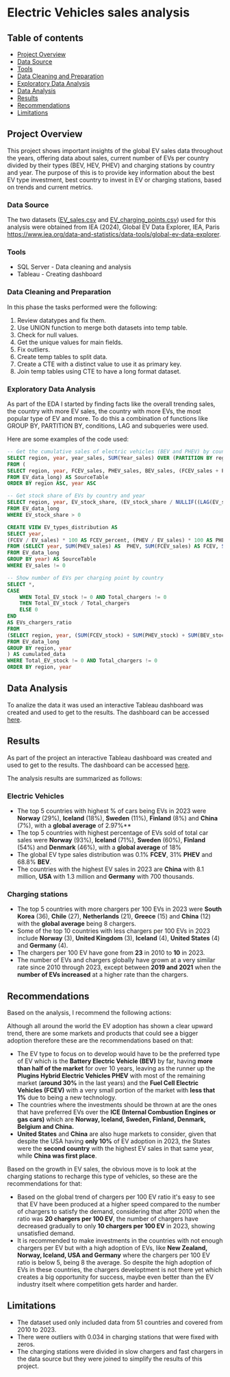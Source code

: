 # Electric Vehicles sales analysis

## Table of contents

- [Project Overview](#project-overview)
- [Data Source](#data-source)
- [Tools](#tools)
- [Data Cleaning and Preparation](#data-cleaning-and-preparation)
- [Exploratory Data Analysis](#exploratory-data-analysis)
- [Data Analysis](#data-analysis)
- [Results](#results)
- [Recommendations](#recommendations)
- [Limitations](#limitations)

## Project Overview 

This project shows important insights of the global EV sales data throughout the years, offering data about sales, current number of EVs per country divided by their types (BEV, HEV, PHEV) and charging stations by country and year. The purpose of this is to provide key information about the best EV type investment, best country to invest in EV or charging stations, based on trends and current metrics.

### Data Source

The two datasets ([EV_sales.csv](https://github.com/diegoislasm/Data_projects/blob/main/EV_sales.csv) and [EV_charging_points.csv](https://github.com/diegoislasm/Data_projects/blob/main/EV_charging_points.csv)) used for this analysis were obtained from IEA (2024), Global EV Data Explorer, IEA, Paris https://www.iea.org/data-and-statistics/data-tools/global-ev-data-explorer.

### Tools

- SQL Server - Data cleaning and analysis
- Tableau - Creating dashboard

### Data Cleaning and Preparation

In this phase the tasks performed were the following:

1. Review datatypes and fix them.
2. Use UNION function to merge both datasets into temp table.
3. Check for null values.
4. Get the unique values for main fields.
5. Fix outliers.
6. Create temp tables to split data.
7. Create a CTE with a distinct value to use it as primary key.
8. Join temp tables using CTE to have a long format dataset.


### Exploratory Data Analysis

As part of the EDA I started by finding facts like the overall trending sales, the country with more EV sales, the country with more EVs, the most popular type of EV and more. To do this a combination of functions like GROUP BY, PARTITION BY, conditions, LAG and subqueries were used.

Here are some examples of the code used: 

```sql
-- Get the cumulative sales of electric vehicles (BEV and PHEV) by country over the years
SELECT region, year, year_sales, SUM(Year_sales) OVER (PARTITION BY region ORDER BY region, year) AS cumulative_sales
FROM (
SELECT region, year, FCEV_sales, PHEV_sales, BEV_sales, (FCEV_sales + PHEV_sales + BEV_sales) Year_sales
FROM EV_data_long) AS SourceTable
ORDER BY region ASC, year ASC
```

```sql
-- Get stock share of EVs by country and year
SELECT region, year, EV_stock_share, (EV_stock_share / NULLIF((LAG(EV_stock_share, 1, EV_stock_share) OVER (PARTITION BY region ORDER BY year ASC)), 0) -1) * 100 AS Percent_change 
FROM EV_data_long
WHERE EV_stock_share > 0
```

```sql
CREATE VIEW EV_types_distribution AS
SELECT year, 
(FCEV / EV_sales) * 100 AS FCEV_percent, (PHEV / EV_sales) * 100 AS PHEV_percent, (BEV / EV_sales) * 100 AS BEV_percent
FROM (SELECT year, SUM(PHEV_sales) AS  PHEV, SUM(FCEV_sales) AS FCEV, SUM(BEV_sales) AS BEV, (SUM(PHEV_sales) + SUM(FCEV_sales) + SUM(BEV_sales)) AS EV_sales
FROM EV_data_long
GROUP BY year) AS SourceTable
WHERE EV_sales != 0
```

```sql
-- Show number of EVs per charging point by country
SELECT *, 
CASE 
	WHEN Total_EV_stock != 0 AND Total_chargers != 0
	THEN Total_EV_stock / Total_chargers 
	ELSE 0
END
AS EVs_chargers_ratio
FROM
(SELECT region, year, (SUM(FCEV_stock) + SUM(PHEV_stock) + SUM(BEV_stock)) AS Total_EV_stock, (SUM(slow_chargers) + SUM(fast_chargers)) AS Total_chargers
FROM EV_data_long
GROUP BY region, year
) AS cumulated_data
WHERE Total_EV_stock != 0 AND Total_chargers != 0
ORDER BY region, year
```
## Data Analysis

To analize the data it was used an interactive Tableau dashboard was created and used to get to the results. The dashboard can be accessed [here](https://public.tableau.com/app/profile/diego.islas/viz/EVproject_17145381333610/EVDashboard2).

## Results

As part of the project an interactive Tableau dashboard was created and used to get to the results. The dashboard can be accessed [here](https://public.tableau.com/app/profile/diego.islas/viz/EVproject_17145381333610/EVDashboard2).

The analysis results are summarized as follows:

### Electric Vehicles
- The top 5 countries with highest % of cars being EVs in 2023 were **Norway** (29%), **Iceland** (18%), **Sweden** (11%), **Finland** (8%) and **China** (7%), with a **global average** of 2.97%**
- The top 5 countries with highest percentage of EVs sold of total car sales were **Norway** (93%), **Iceland** (71%), **Sweden** (60%), **Finland** (54%) and **Denmark** (46%), with a **global average** of 18%
- The global EV type sales distribution was 0.1% **FCEV**, 31% **PHEV** and 68.8% **BEV**.
- The countries with the highest EV sales in 2023 are **China** with 8.1 million, **USA** with 1.3 million and **Germany** with 700 thousands.

### Charging stations

- The top 5 countries with more chargers per 100 EVs in 2023 were **South Korea** (36), **Chile** (27), **Netherlands** (21), **Greece** (15) and **China** (12) with the **global average** being 8 chargers.
- Some of the top 10 countries with less chargers per 100 EVs in 2023 include **Norway** (3), **United Kingdom** (3), **Iceland** (4), **United States** (4) and **Germany** (4). 
- The chargers per 100 EV have gone from **23** in 2010 to **10** in 2023.
- The number of EVs and chargers globally have grown at a very similar rate since 2010 through 2023, except between **2019 and 2021** when the **number of EVs increased** at a higher rate than the chargers.

## Recommendations

Based on the analysis, I recommend the following actions:

Although all around the world the EV adoption has shown a clear upward trend, there are some markets and products that could see a bigger adoption therefore these are the recommendations based on that:

- The EV type to focus on to develop would have to be the preferred type of EV which is the **Battery Electric Vehicle (BEV)** by far, having **more than half of the market** for over 10 years, leaving as the runner up the **Plugins Hybrid Electric Vehicles PHEV** with most of the remaining market (**around 30%** in the last years) and the **Fuel Cell Electric Vehicles (FCEV)** with a very small portion of the market with **less that 1%** due to being a new technology.
- The countries where the investments should be thrown at are the ones that have preferred EVs over the **ICE (Internal Combustion Engines or gas cars)** which are **Norway, Iceland, Sweden, Finland, Denmark, Belgium and China.**
- **United States** and **China** are also huge markets to consider, given that despite the USA having **only 10%** of EV adoption in 2023, the States were the **second country** with the highest EV sales in that same year, while **China was first place**. 

Based on the growth in EV sales, the obvious move is to look at the charging stations to recharge this type of vehicles, so these are the recommendations for that:

- Based on the global trend of chargers per 100 EV ratio it's easy to see that EV have been produced at a higher speed compared to the number of chargers to satisfy the demand, considering that after 2010 when the ratio was **20 chargers per 100 EV**, the number of chargers have decreased gradually to only **10 chargers per 100 EV** in 2023, showing unsatisfied demand.
- It is recommended to make investments in the countries with not enough chargers per EV but with a high adoption of EVs, like **New Zealand, Norway, Iceland, USA and Germany** where the chargers per 100 EV ratio is below 5, being 8 the average. So despite the high adoption of EVs in these countries, the chargers developtment is not there yet which creates a big opportunity for success, maybe even better than the EV industry itselt where competition gets harder and harder. 


## Limitations

- The dataset used only included data from 51 countries and covered from 2010 to 2023.
- There were outliers with 0.034 in charging stations that were fixed with zeros.
- The charging stations were divided in slow chargers and fast chargers in the data source but they were joined to simplify the results of this project.


